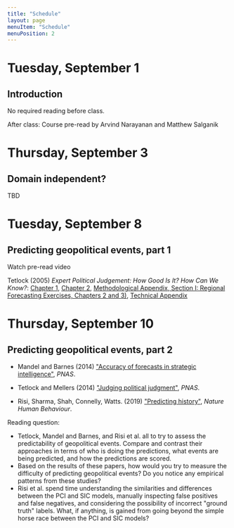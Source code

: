 ```yaml
---
title: "Schedule"
layout: page
menuItem: "Schedule"
menuPosition: 2
---
```


# Tuesday, September 1
## Introduction

No required reading before class.

After class: Course pre-read by Arvind Narayanan and Matthew Salganik

# Thursday, September 3
## Domain independent?

TBD

# Tuesday, September 8
## Predicting geopolitical events, part 1

Watch pre-read video

Tetlock (2005) _Expert Political Judgement: How Good Is It? How Can We Know?_: [Chapter 1](https://www.jstor.org/stable/j.ctt7spbt.5), [Chapter 2](https://www.jstor.org/stable/j.ctt7spbt.6), [Methodological Appendix, Section I: Regional Forecasting Exercises, Chapters 2 and 3)](https://www.jstor.org/stable/j.ctt7spbt.13), [Technical Appendix](https://www.jstor.org/stable/j.ctt7spbt.14)

# Thursday, September 10
## Predicting geopolitical events, part 2

- Mandel and Barnes (2014) ["Accuracy of forecasts in strategic intelligence"](https://doi.org/10.1073/pnas.1406138111), _PNAS_.

- Tetlock and Mellers (2014) ["Judging political judgment"](https://www.pnas.org/content/111/32/11574
), _PNAS_.

- Risi, Sharma, Shah, Connelly, Watts. (2019) ["Predicting history"](https://doi.org/10.1038/s41562-019-0620-8), _Nature Human Behaviour_.

Reading question:
- Tetlock, Mandel and Barnes, and Risi et al. all to try to assess the predictability of geopolitical events.  Compare and contrast their approaches in terms of who is doing the predictions, what events are being predicted, and how the predictions are scored.
- Based on the results of these papers, how would you try to measure the difficulty of predicting geopolitical events? Do you notice any empirical patterns from these studies?
- Risi et al. spend time understanding the similarities and differences between the PCI and SIC models, manually inspecting false positives and false negatives, and considering the possibility of incorrect "ground truth" labels.  What, if anything, is gained from going beyond the simple horse race between the PCI and SIC models?

